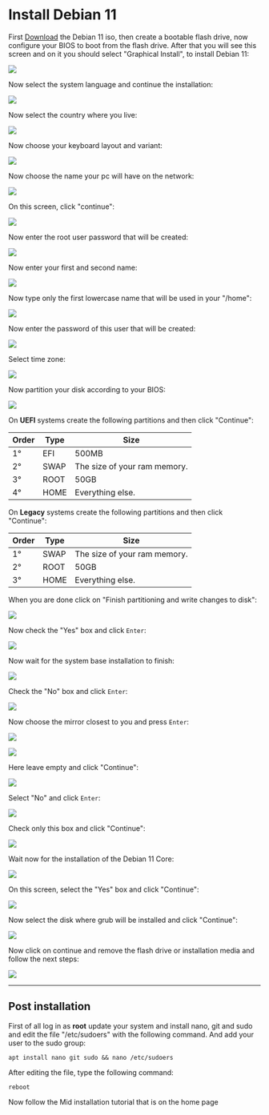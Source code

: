 # Install Debian 11

First [Download](https://www.debian.org/CD/netinst/) the Debian 11 iso, then create a bootable flash drive, now configure your BIOS to boot from the flash drive. After that you will see this screen and on it you should select "Graphical Install", to install Debian 11:

![](images/debian11/debian11-start.webp)

Now select the system language and continue the installation:

![](images/debian11/debian11-language.webp)

Now select the country where you live:

![](images/debian11/debian11-location.webp)

Now choose your keyboard layout and variant:

![](images/debian11/debian11-keymap.webp)

Now choose the name your pc will have on the network:

![](images/debian11/debian11-namenetwork.webp)

On this screen, click "continue":

![](images/debian11/debian11-domainname.webp)

Now enter the root user password that will be created:

![](images/debian11/debian11-rootpassword.webp)

Now enter your first and second name:

![](images/debian11/debian11-username.webp)

Now type only the first lowercase name that will be used in your "/home":

![](images/debian11/debian11-username1.webp)

Now enter the password of this user that will be created:

![](images/debian11/debian11-userpassword.webp)

Select time zone:

![](images/debian11/debian11-timezone.webp)

Now partition your disk according to your BIOS:

![](images/debian11/debian11-partition.webp)

On **UEFI** systems create the following partitions and then click "Continue":

Order | Type | Size
------|------|------
1°    | EFI  | 500MB
2°    | SWAP | The size of your ram memory.
3°    | ROOT | 50GB
4°    | HOME | Everything else.

On **Legacy** systems create the following partitions and then click "Continue":

Order | Type | Size
------|------|------
1°    | SWAP | The size of your ram memory.
2°    | ROOT | 50GB
3°    | HOME | Everything else.

When you are done click on "Finish partitioning and write changes to disk":

![](images/debian11/debian11-partition-end.webp)

Now check the "Yes" box and click `Enter`:

![](images/debian11/debian11-write-changes.webp)

Now wait for the system base installation to finish:

![](images/debian11/debian11-baseinstall.webp)

Check the "No" box and click `Enter`:

![](images/debian11/debian11-additional-media.webp)

Now choose the mirror closest to you and press `Enter`:

![](images/debian11/debian11-archive.webp)

![](images/debian11/debian11-archive1.webp)

Here leave empty and click "Continue":

![](images/debian11/debian11-proxy.webp)

Select "No" and click `Enter`:

![](images/debian11/debian11-telemetry.webp)

Check only this box and click "Continue":

![](images/debian11/debian11-packages.webp)

Wait now for the installation of the Debian 11 Core:

![](images/debian11/debian11-core.webp)

On this screen, select the "Yes" box and click "Continue":

![](images/debian11/debian11-grub.webp)

Now select the disk where grub will be installed and click "Continue":

![](images/debian11/debian11-install-grub.webp)

Now click on continue and remove the flash drive or installation media and follow the next steps:

![](images/debian11/debian11-end.webp)

****

## Post installation

First of all log in as **root** update your system and install nano, git and sudo and edit the file "/etc/sudoers" with the following command. And add your user to the sudo group:

    apt install nano git sudo && nano /etc/sudoers

After editing the file, type the following command:

    reboot

Now follow the Mid installation tutorial that is on the home page